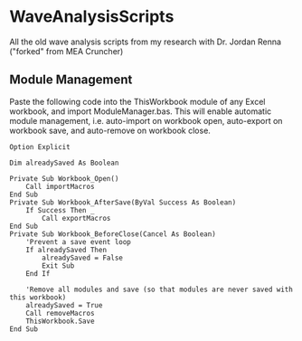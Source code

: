 # WaveAnalysisScripts
All the old wave analysis scripts from my research with Dr. Jordan Renna ("forked" from MEA Cruncher)

## Module Management
Paste the following code into the ThisWorkbook module of any Excel workbook, and import ModuleManager.bas.  This will enable automatic module management, i.e. auto-import on workbook open, auto-export on workbook save, and auto-remove on workbook close.

    Option Explicit

    Dim alreadySaved As Boolean

    Private Sub Workbook_Open()
        Call importMacros
    End Sub
    Private Sub Workbook_AfterSave(ByVal Success As Boolean)
        If Success Then _
            Call exportMacros
    End Sub
    Private Sub Workbook_BeforeClose(Cancel As Boolean)
        'Prevent a save event loop
        If alreadySaved Then
            alreadySaved = False
            Exit Sub
        End If
        
        'Remove all modules and save (so that modules are never saved with this workbook)
        alreadySaved = True
        Call removeMacros
        ThisWorkbook.Save
    End Sub

